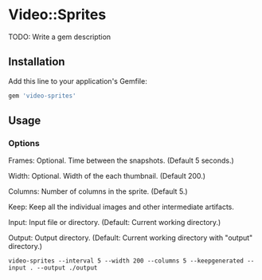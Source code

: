 # Video::Sprites

TODO: Write a gem description

## Installation

Add this line to your application's Gemfile:

```ruby
gem 'video-sprites'
```

## Usage

### Options

Frames: Optional. Time between the snapshots. (Default 5 seconds.)

Width:  Optional. Width of the each thumbnail. (Default 200.)

Columns: Number of columns in the sprite. (Default 5.)

Keep: Keep all the individual images and other intermediate artifacts.

Input: Input file or directory. (Default: Current working directory.)

Output: Output directory. (Default: Current working directory with "output" directory.)


```shell
video-sprites --interval 5 --width 200 --columns 5 --keepgenerated --input . --output ./output
```


